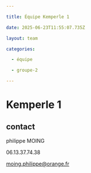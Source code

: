 ```yaml
---

title: Équipe Kemperle 1

date: 2025-06-23T11:55:07.735Z

layout: team

categories:

  - équipe

  - groupe-2

---
```


# Kemperle 1



## contact 

philippe MOING

06.13.37.74.38 

moing.philippe@orange.fr

